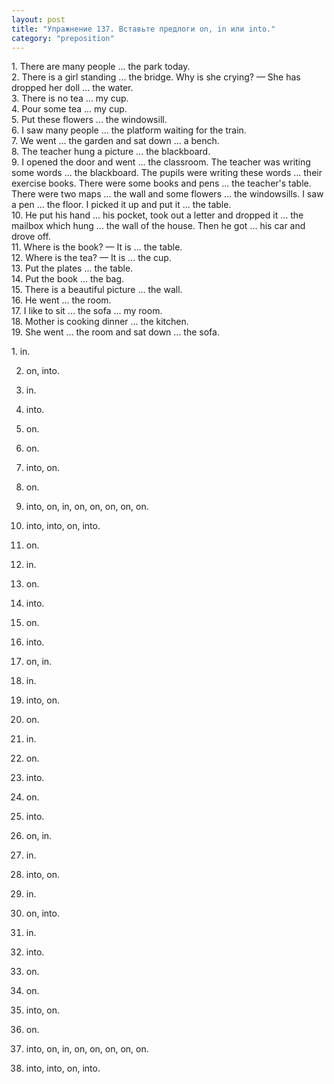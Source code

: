```yaml
---
layout: post
title: "Упражнение 137. Вставьте предлоги on, in или into."
category: "preposition"
---
```

<section class="question">
1. There are many people ... the park today.<br>
2. There is a girl standing ... the bridge. Why is she crying? — She has dropped her doll ... the water.<br>
3. There is no tea ... my cup. <br>4. Pour some tea ... my cup.<br>5. Put these flowers ... the windowsill. <br>6. I saw many people ... the platform waiting for the train.<br> 7. We went ... the garden and sat down ... a bench.<br> 8. The teacher hung a picture ... the blackboard.<br> 9. I opened the door and went ... the classroom. The teacher was writing some words ... the blackboard. The pupils were writing these words ... their exercise books. There were some books and pens ... the teacher's table. There were two maps ... the wall and some flowers ... the windowsills. I saw a pen ... the floor. I picked it up and put it ... the table. <br>10. Не put his hand ... his pocket, took out a letter and dropped it ... the mailbox which hung ... the wall of the house. Then he got ... his car and drove off.<br> 11. Where is the book? — It is ... the table.<br> 12. Where is the tea? — It is ... the cup.<br> 13. Put the plates ... the table.<br> 14. Put the book ... the bag.<br> 15. There is a beautiful picture ... the wall.<br> 16. He went ... the room.<br> 17. I like to sit ... the sofa ... my room. <br>18. Mother is cooking dinner ... the kitchen.<br> 19. She went ... the room and sat down ... the sofa.
<p></p>
</section>

<section class="answer">
1. in. 

2. on, into.

 3. in. 

4. into. 

5. on. 

6. on. 

7. into, on. 

8. on.

 9. into, on, in, on, on, on, on, on. 

10. into, into, on, into. 

11. on. 

12. in. 

13. on. 

14. into. 

15. on. 

16. into. 

17. on, in. 

18. in. 

19. into, on.





1. on. 

2. in. 

3. on. 

4. into. 

5. on. 

6. into. 

7. on, in. 

8. in. 

9. into, on.

10. in. 

11. on, into.

 12. in. 

13. into. 

14. on. 

15. on. 

16. into, on. 

17. on.

18. into, on, in, on, on, on, on, on. 

19. into, into, on, into.
</section>
